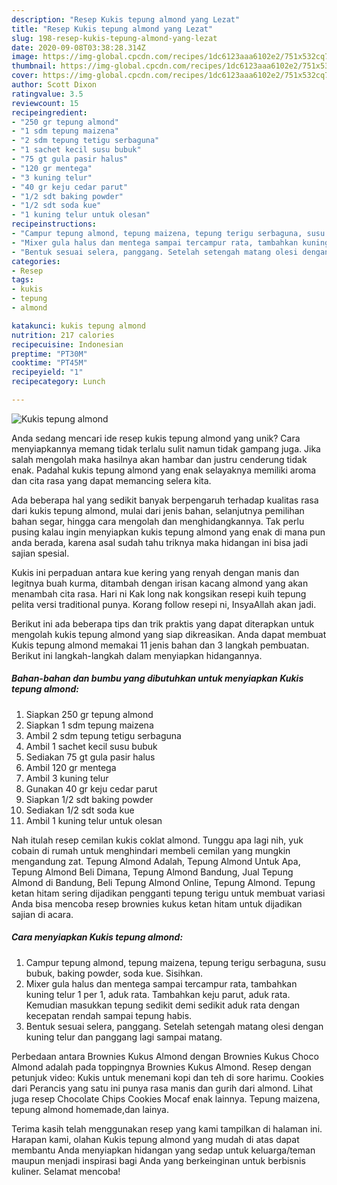 ```yaml
---
description: "Resep Kukis tepung almond yang Lezat"
title: "Resep Kukis tepung almond yang Lezat"
slug: 198-resep-kukis-tepung-almond-yang-lezat
date: 2020-09-08T03:38:28.314Z
image: https://img-global.cpcdn.com/recipes/1dc6123aaa6102e2/751x532cq70/kukis-tepung-almond-foto-resep-utama.jpg
thumbnail: https://img-global.cpcdn.com/recipes/1dc6123aaa6102e2/751x532cq70/kukis-tepung-almond-foto-resep-utama.jpg
cover: https://img-global.cpcdn.com/recipes/1dc6123aaa6102e2/751x532cq70/kukis-tepung-almond-foto-resep-utama.jpg
author: Scott Dixon
ratingvalue: 3.5
reviewcount: 15
recipeingredient:
- "250 gr tepung almond"
- "1 sdm tepung maizena"
- "2 sdm tepung tetigu serbaguna"
- "1 sachet kecil susu bubuk"
- "75 gt gula pasir halus"
- "120 gr mentega"
- "3 kuning telur"
- "40 gr keju cedar parut"
- "1/2 sdt baking powder"
- "1/2 sdt soda kue"
- "1 kuning telur untuk olesan"
recipeinstructions:
- "Campur tepung almond, tepung maizena, tepung terigu serbaguna, susu bubuk, baking powder, soda kue. Sisihkan."
- "Mixer gula halus dan mentega sampai tercampur rata, tambahkan kuning telur 1 per 1, aduk rata. Tambahkan keju parut, aduk rata. Kemudian masukkan tepung sedikit demi sedikit aduk rata dengan kecepatan rendah sampai tepung habis."
- "Bentuk sesuai selera, panggang. Setelah setengah matang olesi dengan kuning telur dan panggang lagi sampai matang."
categories:
- Resep
tags:
- kukis
- tepung
- almond

katakunci: kukis tepung almond 
nutrition: 217 calories
recipecuisine: Indonesian
preptime: "PT30M"
cooktime: "PT45M"
recipeyield: "1"
recipecategory: Lunch

---
```



![Kukis tepung almond](https://img-global.cpcdn.com/recipes/1dc6123aaa6102e2/751x532cq70/kukis-tepung-almond-foto-resep-utama.jpg)

Anda sedang mencari ide resep kukis tepung almond yang unik? Cara menyiapkannya memang tidak terlalu sulit namun tidak gampang juga. Jika salah mengolah maka hasilnya akan hambar dan justru cenderung tidak enak. Padahal kukis tepung almond yang enak selayaknya memiliki aroma dan cita rasa yang dapat memancing selera kita.

Ada beberapa hal yang sedikit banyak berpengaruh terhadap kualitas rasa dari kukis tepung almond, mulai dari jenis bahan, selanjutnya pemilihan bahan segar, hingga cara mengolah dan menghidangkannya. Tak perlu pusing kalau ingin menyiapkan kukis tepung almond yang enak di mana pun anda berada, karena asal sudah tahu triknya maka hidangan ini bisa jadi sajian spesial.

Kukis ini perpaduan antara kue kering yang renyah dengan manis dan legitnya buah kurma, ditambah dengan irisan kacang almond yang akan menambah cita rasa. Hari ni Kak long nak kongsikan resepi kuih tepung pelita versi traditional punya. Korang follow resepi ni, InsyaAllah akan jadi.


Berikut ini ada beberapa tips dan trik praktis yang dapat diterapkan untuk mengolah kukis tepung almond yang siap dikreasikan. Anda dapat membuat Kukis tepung almond memakai 11 jenis bahan dan 3 langkah pembuatan. Berikut ini langkah-langkah dalam menyiapkan hidangannya.

<!--inarticleads1-->

##### Bahan-bahan dan bumbu yang dibutuhkan untuk menyiapkan Kukis tepung almond:

1. Siapkan 250 gr tepung almond
1. Siapkan 1 sdm tepung maizena
1. Ambil 2 sdm tepung tetigu serbaguna
1. Ambil 1 sachet kecil susu bubuk
1. Sediakan 75 gt gula pasir halus
1. Ambil 120 gr mentega
1. Ambil 3 kuning telur
1. Gunakan 40 gr keju cedar parut
1. Siapkan 1/2 sdt baking powder
1. Sediakan 1/2 sdt soda kue
1. Ambil 1 kuning telur untuk olesan


Nah itulah resep cemilan kukis coklat almond. Tunggu apa lagi nih, yuk cobain di rumah untuk menghindari membeli cemilan yang mungkin mengandung zat. Tepung Almond Adalah, Tepung Almond Untuk Apa, Tepung Almond Beli Dimana, Tepung Almond Bandung, Jual Tepung Almond di Bandung, Beli Tepung Almond Online, Tepung Almond. Tepung ketan hitam sering dijadikan pengganti tepung terigu untuk membuat variasi Anda bisa mencoba resep brownies kukus ketan hitam untuk dijadikan sajian di acara. 

<!--inarticleads2-->

##### Cara menyiapkan Kukis tepung almond:

1. Campur tepung almond, tepung maizena, tepung terigu serbaguna, susu bubuk, baking powder, soda kue. Sisihkan.
1. Mixer gula halus dan mentega sampai tercampur rata, tambahkan kuning telur 1 per 1, aduk rata. Tambahkan keju parut, aduk rata. Kemudian masukkan tepung sedikit demi sedikit aduk rata dengan kecepatan rendah sampai tepung habis.
1. Bentuk sesuai selera, panggang. Setelah setengah matang olesi dengan kuning telur dan panggang lagi sampai matang.


Perbedaan antara Brownies Kukus Almond dengan Brownies Kukus Choco Almond adalah pada toppingnya Brownies Kukus Almond. Resep dengan petunjuk video: Kukis untuk menemani kopi dan teh di sore harimu. Cookies dari Perancis yang satu ini punya rasa manis dan gurih dari almond. Lihat juga resep Chocolate Chips Cookies Mocaf enak lainnya. Tepung maizena, tepung almond homemade,dan lainya. 

Terima kasih telah menggunakan resep yang kami tampilkan di halaman ini. Harapan kami, olahan Kukis tepung almond yang mudah di atas dapat membantu Anda menyiapkan hidangan yang sedap untuk keluarga/teman maupun menjadi inspirasi bagi Anda yang berkeinginan untuk berbisnis kuliner. Selamat mencoba!

